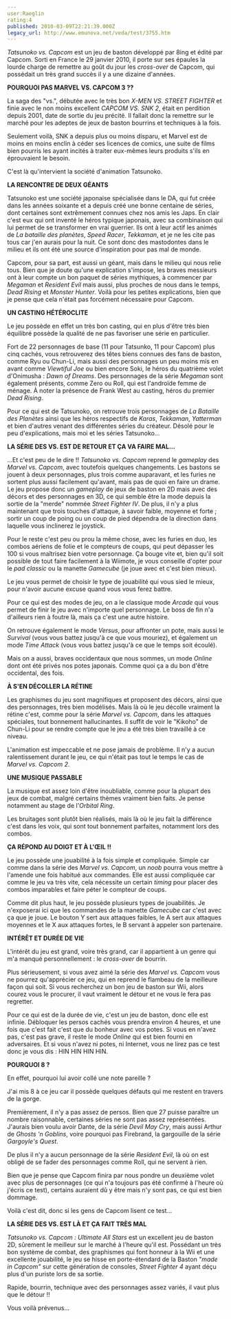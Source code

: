 ```yaml
---
user:Raeglin
rating:4
published: 2010-03-09T22:21:39.000Z
legacy_url: http://www.emunova.net/veda/test/3755.htm
---
```

_Tatsunoko vs. Capcom_ est un jeu de baston développé par 8ing et édité par Capcom. Sorti en France le 29 janvier 2010, il porte sur ses épaules la lourde charge de remettre au goût du jour les _cross-over_ de Capcom, qui possédait un très grand succès il y a une dizaine d'années.  

  

**POURQUOI PAS MARVEL VS. CAPCOM 3 ??**  

  

La saga des "vs.", débutée avec le très bon _X-MEN VS. STREET FIGHTER_ et finie avec le non moins excellent _CAPCOM VS. SNK 2_, était en perdition depuis 2001, date de sortie du jeu précité. Il fallait donc la remettre sur le marché pour les adeptes de jeux de baston bourrins et techniques à la fois.  

Seulement voilà, SNK a depuis plus ou moins disparu, et Marvel est de moins en moins enclin à céder ses licences de comics, une suite de films bien pourris les ayant incités à traiter eux-mêmes leurs produits s'ils en éprouvaient le besoin.  

C'est là qu'intervient la société d'animation Tatsunoko.  

  

**LA RENCONTRE DE DEUX GÉANTS**  

  

Tatsunoko est une société japonaise spécialisée dans le DA, qui fut créée dans les années soixante et a depuis créé une bonne centaine de séries, dont certaines sont extrêmement connues chez nos amis les Japs. En clair c'est eux qui ont inventé le héros typique japonais, avec sa combinaison qui lui permet de se transformer en vrai guerrier. Ils ont à leur actif les animés de _La bataille des planètes_, _Speed Racer_, _Tekkaman_, et je ne les cite pas tous car j'en aurais pour la nuit. Ce sont donc des mastodontes dans le milieu et ils ont été une source d'inspiration pour pas mal de monde.  

Capcom, pour sa part, est aussi un géant, mais dans le milieu qui nous relie tous. Bien que je doute qu'une explication s'impose, les braves messieurs ont à leur compte un bon paquet de séries mythiques, à commencer par _Megaman_ et _Resident Evil_ mais aussi, plus proches de nous dans le temps, _Dead Rising_ et _Monster Hunter_. Voilà pour les petites explications, bien que je pense que cela n'était pas forcément nécessaire pour Capcom.  

  

**UN CASTING HÉTÉROCLITE**  

  

Le jeu possède en effet un très bon casting, qui en plus d'être très bien équilibré possède la qualité de ne pas favoriser une série en particulier.  

Fort de 22 personnages de base (11 pour Tatsunko, 11 pour Capcom) plus cinq cachés, vous retrouverez des têtes biens connues des fans de baston, comme Ryu ou Chun-Li, mais aussi des personnages un peu moins mis en avant comme _Viewtiful Joe_ ou bien encore Soki, le héros du quatrième volet d'Onimusha : _Dawn of Dreams_. Des personnages de la série _Megaman_ sont également présents, comme Zero ou Roll, qui est l'androïde femme de ménage. À noter la présence de Frank West au casting, héros du premier _Dead Rising_.  

Pour ce qui est de Tatsunoko, on retrouve trois personnages de _La Bataille des Planètes_ ainsi que les héros respectifs de _Karas_, _Tekkaman_, _Yatterman_ et bien d'autres venant des différentes séries du créateur. Désolé pour le peu d'explications, mais moi et les séries Tatsunoko...  

  

**LA SÉRIE DES VS. EST DE RETOUR ET ÇA VA FAIRE MAL...**  

  

...Et c'est peu de le dire !! _Tatsunoko vs. Capcom_ reprend le _gameplay_ des _Marvel vs. Capcom_, avec toutefois quelques changements. Les bastons se jouent à deux personnages, plus trois comme auparavant, et les furies ne sortent plus aussi facilement qu'avant, mais pas de quoi en faire un drame. Le jeu propose donc un _gameplay_ de jeux de baston en 2D mais avec des décors et des personnages en 3D, ce qui semble être la mode depuis la sortie de la "merde" nommée _Street Fighter IV_. De plus, il n'y a plus maintenant que trois touches d'attaque, à savoir faible, moyenne et forte ; sortir un coup de poing ou un coup de pied dépendra de la direction dans laquelle vous inclinerez le joystick.  

Pour le reste c'est peu ou prou la même chose, avec les furies en duo, les combos aériens de folie et le compteurs de coups, qui peut dépasser les 100 si vous maîtrisez bien votre personnage. Ça bouge vite et, bien qu'il soit possible de tout faire facilement à la Wiimote, je vous conseille d'opter pour le _pad classic_ ou la manette _Gamecube_ (je joue avec et c'est bien mieux).  

Le jeu vous permet de choisir le type de jouabilité qui vous sied le mieux, pour n'avoir aucune excuse quand vous vous ferez battre.  

Pour ce qui est des modes de jeu, on a le classique mode _Arcade_ qui vous permet de finir le jeu avec n'importe quel personnage. Le boss de fin n'a d'ailleurs rien à foutre là, mais ça c'est une autre histoire.  

On retrouve également le mode _Versus_, pour affronter un pote, mais aussi le _Survival_ (vous vous battez jusqu'à ce que vous mouriez), et également un mode _Time Attack_ (vous vous battez jusqu'à ce que le temps soit écoulé).  

Mais on a aussi, braves occidentaux que nous sommes, un mode _Online_ dont ont été privés nos potes japonais. Comme quoi ça a du bon d'être occidental, des fois.  

  

**À S'EN DÉCOLLER LA RÉTINE**  

  

Les graphismes du jeu sont magnifiques et proposent des décors, ainsi que des personnages, très bien modélisés. Mais là où le jeu décolle vraiment la rétine c'est, comme pour la série _Marvel vs. Capcom_, dans les attaques spéciales, tout bonnement hallucinantes. Il suffit de voir le "Kikoho" de Chun-Li pour se rendre compte que le jeu a été très bien travaillé à ce niveau.  

L'animation est impeccable et ne pose jamais de problème. Il n'y a aucun ralentissement durant le jeu, ce qui n'était pas tout le temps le cas de _Marvel vs. Capcom 2_.  

  

**UNE MUSIQUE PASSABLE**  

  

La musique est assez loin d'être inoubliable, comme pour la plupart des jeux de combat, malgré certains thèmes vraiment bien faits. Je pense notamment au stage de l'_Orbital Ring_.  

Les bruitages sont plutôt bien réalisés, mais là où le jeu fait la différence c'est dans les voix, qui sont tout bonnement parfaites, notamment lors des combos.  

  

**ÇA RÉPOND AU DOIGT ET À L'ŒIL !!**  

  

Le jeu possède une jouabilité à la fois simple et compliquée. Simple car comme dans la série des _Marvel vs. Capcom_, un _noob_ pourra vous mettre à l'amende une fois habitué aux commandes. Elle est aussi compliquée car comme le jeu va très vite, cela nécessite un certain _timing_ pour placer des combos imparables et faire péter le compteur de coups.  

Comme dit plus haut, le jeu possède plusieurs types de jouabilités. Je n'exposerai ici que les commandes de la manette _Gamecube_ car c'est avec ça que je joue. Le bouton Y sert aux attaques faibles, le A sert aux attaques moyennes et le X aux attaques fortes, le B servant à appeler son partenaire.  

  

**INTÉRÊT ET DURÉE DE VIE**  

  

L'intérêt du jeu est grand, voire très grand, car il appartient à un genre qui m'a manqué personnellement : le _cross-over_ de bourrin.  

Plus sérieusement, si vous avez aimé la série des _Marvel vs. Capcom_ vous ne pourrez qu'apprécier ce jeu, qui en reprend le flambeau de la meilleure façon qui soit. Si vous recherchez un bon jeu de baston sur Wii, alors courez vous le procurer, il vaut vraiment le détour et ne vous le fera pas regretter.  

Pour ce qui est de la durée de vie, c'est un jeu de baston, donc elle est infinie. Débloquer les persos cachés vous prendra environ 4 heures, et une fois que c'est fait c'est que du bonheur avec vos potes. Si vous en n'avez pas, c'est pas grave, il reste le mode _Online_ qui est bien fourni en adversaires. Et si vous n'avez ni potes, ni Internet, vous ne lirez pas ce test donc je vous dis : HIN HIN HIN HIN.  

  

**POURQUOI 8 ?**  

  

En effet, pourquoi lui avoir collé une note pareille ?  

J'ai mis 8 à ce jeu car il possède quelques défauts qui me restent en travers de la gorge.  

Premièrement, il n'y a pas assez de persos. Bien que 27 puisse paraître un nombre raisonnable, certaines séries ne sont pas assez représentées. J'aurais bien voulu avoir Dante, de la série _Devil May Cry_, mais aussi Arthur de _Ghosts 'n Goblins_, voire pourquoi pas Firebrand, la gargouille de la série _Gargoyle's Quest_.  

De plus il n'y a aucun personnage de la série _Resident Evil_, là où on est obligé de se fader des personnages comme Roll, qui ne servent à rien.  

Bien que je pense que Capcom finira par nous pondre un deuxième volet avec plus de personnages (ce qui n'a toujours pas été confirmé à l'heure où j'écris ce test), certains auraient dû y être mais n'y sont pas, ce qui est bien dommage.  

Voilà c'est dit, donc si les gens de Capcom lisent ce test...  

  

**LA SÉRIE DES VS. EST LÀ ET ÇA FAIT TRÈS MAL**  

  

_Tatsunoko vs. Capcom : Ultimate All Stars_ est un excellent jeu de baston 2D, sûrement le meilleur sur le marché à l'heure qu'il est. Possédant un très bon système de combat, des graphismes qui font honneur à la Wii et une excellente jouabilité, le jeu se hisse en porte-étendard de la Baston _"made in Capcom"_ sur cette génération de consoles, _Street Fighter 4_ ayant déçu plus d'un puriste lors de sa sortie.  

Rapide, bourrin, technique avec des personnages assez variés, il vaut plus que le détour !!  

Vous voilà prévenus...